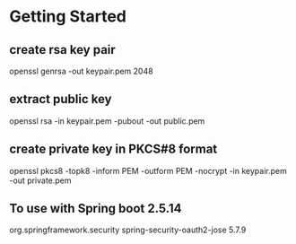 # Getting Started

## create rsa key pair
openssl genrsa -out keypair.pem 2048

## extract public key
openssl rsa -in keypair.pem -pubout -out public.pem

## create private key in PKCS#8 format
openssl pkcs8 -topk8 -inform PEM -outform PEM -nocrypt -in keypair.pem -out private.pem


## To use with Spring boot 2.5.14
<dependency>
    <groupId>org.springframework.security</groupId>
    <artifactId>spring-security-oauth2-jose</artifactId>
    <version>5.7.9</version>
</dependency>